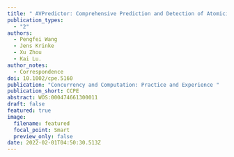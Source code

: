 ```yaml
---
title: " AVPredictor: Comprehensive Prediction and Detection of Atomicity Violations"
publication_types:
  - "2"
authors:
  - Pengfei Wang
  - Jens Krinke
  - Xu Zhou
  - Kai Lu.
author_notes:
  - Correspondence
doi: 10.1002/cpe.5160
publication: "Concurrency and Computation: Practice and Experience "
publication_short: CCPE
abstract: WOS:000474661300011
draft: false
featured: true
image:
  filename: featured
  focal_point: Smart
  preview_only: false
date: 2022-02-01T04:50:30.513Z
---
```

